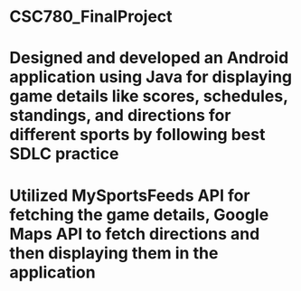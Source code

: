 # CSC780_FinalProject

# Designed and developed an Android application using Java for displaying game details like scores, schedules, standings, and directions for different sports by following best SDLC practice
# Utilized MySportsFeeds API for fetching the game details, Google Maps API to fetch directions and then displaying them in the application 
